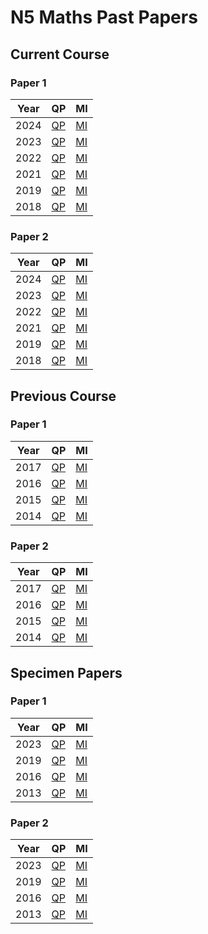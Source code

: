 # N5 Maths Past Papers


## Current Course

### Paper 1

| Year | QP                                     | MI  |
| ---- | ---                                    | --- |
| 2024 | [QP](N5-Maths-2024-QP-1.pdf "2024 QP") | [MI](N5-Maths-2024-MI-1.pdf "2024 MI") |
| 2023 | [QP](N5-Maths-2023-QP-1.pdf "2023 QP") | [MI](N5-Maths-2023-MI-1.pdf "2023 MI") |
| 2022 | [QP](N5-Maths-2022-QP-1.pdf "2022 QP") | [MI](N5-Maths-2022-MI-1.pdf "2022 MI") |
| 2021 | [QP](N5-Maths-2021-QP-1.pdf "2021 QP") | [MI](N5-Maths-2021-MI-1.pdf "2021 MI") |
| 2019 | [QP](N5-Maths-2019-QP-1.pdf "2019 QP") | [MI](N5-Maths-2019-MI-1.pdf "2019 MI") |
| 2018 | [QP](N5-Maths-2018-QP-1.pdf "2018 QP") | [MI](N5-Maths-2018-MI-1.pdf "2018 MI") |


### Paper 2

| Year | QP                                     | MI  |
| ---- | ---                                    | --- |
| 2024 | [QP](N5-Maths-2024-QP-2.pdf "2024 QP") | [MI](N5-Maths-2024-MI-2.pdf "2024 MI") |
| 2023 | [QP](N5-Maths-2023-QP-2.pdf "2023 QP") | [MI](N5-Maths-2023-MI-2.pdf "2023 MI") |
| 2022 | [QP](N5-Maths-2022-QP-2.pdf "2022 QP") | [MI](N5-Maths-2022-MI-2.pdf "2022 MI") |
| 2021 | [QP](N5-Maths-2021-QP-2.pdf "2021 QP") | [MI](N5-Maths-2021-MI-2.pdf "2021 MI") |
| 2019 | [QP](N5-Maths-2019-QP-2.pdf "2019 QP") | [MI](N5-Maths-2019-MI-2.pdf "2019 MI") |
| 2018 | [QP](N5-Maths-2018-QP-2.pdf "2018 QP") | [MI](N5-Maths-2018-MI-2.pdf "2018 MI") |



## Previous Course

### Paper 1

| Year | QP                                     | MI  |
| ---- | ---                                    | --- |
| 2017 | [QP](N5-Maths-2017-QP-1.pdf "2017 QP") | [MI](N5-Maths-2017-MI-1.pdf "2017 MI") |
| 2016 | [QP](N5-Maths-2016-QP-1.pdf "2016 QP") | [MI](N5-Maths-2016-MI-1.pdf "2016 MI") |
| 2015 | [QP](N5-Maths-2015-QP-1.pdf "2015 QP") | [MI](N5-Maths-2015-MI-1.pdf "2015 MI") |
| 2014 | [QP](N5-Maths-2014-QP-1.pdf "2014 QP") | [MI](N5-Maths-2014-MI-1.pdf "2014 MI") |


### Paper 2

| Year | QP                                     | MI  |
| ---- | ---                                    | --- |
| 2017 | [QP](N5-Maths-2017-QP-2.pdf "2017 QP") | [MI](N5-Maths-2017-MI-2.pdf "2017 MI") |
| 2016 | [QP](N5-Maths-2016-QP-2.pdf "2016 QP") | [MI](N5-Maths-2016-MI-2.pdf "2016 MI") |
| 2015 | [QP](N5-Maths-2015-QP-2.pdf "2015 QP") | [MI](N5-Maths-2015-MI-2.pdf "2015 MI") |
| 2014 | [QP](N5-Maths-2014-QP-2.pdf "2014 QP") | [MI](N5-Maths-2014-MI-2.pdf "2014 MI") |



## Specimen Papers

### Paper 1

| Year | QP                                               | MI  |
| ---- | ---                                              | --- |
| 2023 | [QP](N5-Maths-2023-SQP-1.pdf "2023 Specimen QP") | [MI](N5-Maths-2023-SMI-1.pdf "2023 Specimen MI") |
| 2019 | [QP](N5-Maths-2019-SQP-1.pdf "2019 Specimen QP") | [MI](N5-Maths-2019-SMI-1.pdf "2019 Specimen MI") |
| 2016 | [QP](N5-Maths-2016-SQP-1.pdf "2016 Specimen QP") | [MI](N5-Maths-2016-SMI-1.pdf "2016 Specimen MI") |
| 2013 | [QP](N5-Maths-2013-SQP-1.pdf "2013 Specimen QP") | [MI](N5-Maths-2013-SMI-1.pdf "2013 Specimen MI") |


### Paper 2

| Year | QP                                               | MI  |
| ---- | ---                                              | --- |
| 2023 | [QP](N5-Maths-2023-SQP-2.pdf "2023 Specimen QP") | [MI](N5-Maths-2023-SMI-2.pdf "2023 Specimen MI") |
| 2019 | [QP](N5-Maths-2019-SQP-2.pdf "2019 Specimen QP") | [MI](N5-Maths-2019-SMI-2.pdf "2019 Specimen MI") |
| 2016 | [QP](N5-Maths-2016-SQP-2.pdf "2016 Specimen QP") | [MI](N5-Maths-2016-SMI-2.pdf "2016 Specimen MI") |
| 2013 | [QP](N5-Maths-2013-SQP-2.pdf "2013 Specimen QP") | [MI](N5-Maths-2013-SMI-2.pdf "2013 Specimen MI") |
